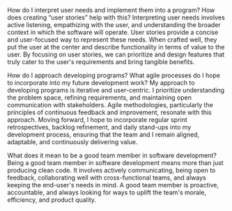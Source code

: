 How do I interpret user needs and implement them into a program? How does creating “user stories” help with this?
Interpreting user needs involves active listening, empathizing with the user, 
and understanding the broader context in which the software will operate. 
User stories provide a concise and user-focused way to represent these needs. 
When crafted well, they put the user at the center and describe functionality 
in terms of value to the user. By focusing on user stories, we can prioritize 
and design features that truly cater to the user's requirements and bring tangible benefits.

How do I approach developing programs? What agile processes do I hope to incorporate into my future development work?
My approach to developing programs is iterative and user-centric. 
I prioritize understanding the problem space, refining requirements,
and maintaining open communication with stakeholders. Agile methodologies, 
particularly the principles of continuous feedback and improvement, 
resonate with this approach. Moving forward, I hope to incorporate 
regular sprint retrospectives, backlog refinement, and daily stand-ups 
into my development process, ensuring that the team and I remain aligned, 
adaptable, and continuously delivering value.

What does it mean to be a good team member in software development?
Being a good team member in software development 
means more than just producing clean code. It 
involves actively communicating, being open to 
feedback, collaborating well with cross-functional 
teams, and always keeping the end-user's needs in mind. 
A good team member is proactive, accountable, and 
always looking for ways to uplift the team's morale, 
efficiency, and product quality.
